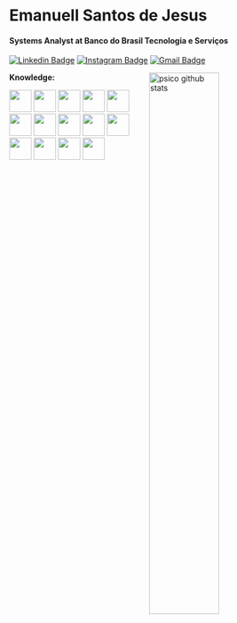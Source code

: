 # Emanuell Santos de Jesus
#### Systems Analyst at Banco do Brasil Tecnologia e Serviços 

[![Linkedin Badge](https://img.shields.io/badge/-Emanuell%20Santos-blue?style=flat-square&logo=Linkedin&logoColor=white&link=https://www.linkedin.com/in/manell98/)](https://www.linkedin.com/in/manell98/) 
[![Instagram Badge](https://img.shields.io/badge/-@u__manell-C13584?style=flat-square&logo=Instagram&logoColor=white&link=https://www.instagram.com/u_manell/)](https://www.instagram.com/u_manell/)
[![Gmail Badge](https://img.shields.io/badge/-dfmanu06@gmail.com-BB001B?style=flat-square&logo=Gmail&logoColor=white&link=mailto:dfmanu06@gmail.com)](mailto:dfmanu06@gmail.com)

<a href="https://github.com/manell98">
    <img width="50%" align="right" width="50%" alt="psico github stats" src="https://github-readme-stats.vercel.app/api?username=manell98&show_icons=false&hide_border=false"/>
</a>

**Knowledge:**  

<code><img height="40" width="40" src="https://www.vectorlogo.zone/logos/javascript/javascript-vertical.svg"></code>
<code><img height="40" width="40" src="https://www.vectorlogo.zone/logos/angular/angular-icon.svg"></code>
<code><img height="40" width="40" src="https://www.vectorlogo.zone/logos/typescriptlang/typescriptlang-icon.svg"></code>
<code><img height="40" width="40" src="https://www.vectorlogo.zone/logos/jestjsio/jestjsio-icon.svg"></code>
<code><img height="40" width="40" src="https://www.vectorlogo.zone/logos/java/java-icon.svg"></code>
<code><img height="40" width="40" src="https://www.vectorlogo.zone/logos/springio/springio-icon.svg"></code>
<code><img height="40" width="40" src="https://www.vectorlogo.zone/logos/php/php-icon.svg"></code>
<code><img height="40" width="40" src="https://www.vectorlogo.zone/logos/laravel/laravel-icon.svg"></code>
<code><img height="40" width="40" src="https://www.vectorlogo.zone/logos/git-scm/git-scm-icon.svg"></code>
<code><img height="40" width="40" src="https://www.vectorlogo.zone/logos/github/github-icon.svg"></code>
<code><img height="40" width="40" src="https://www.vectorlogo.zone/logos/docker/docker-official.svg"></code>
<code><img height="40" width="40" src="https://www.vectorlogo.zone/logos/oracle/oracle-icon.svg"></code>
<code><img height="40" width="40" src="https://www.vectorlogo.zone/logos/mongodb/mongodb-icon.svg"></code>
<code><img height="40" width="40" src="https://www.vectorlogo.zone/logos/mysql/mysql-official.svg"></code>
